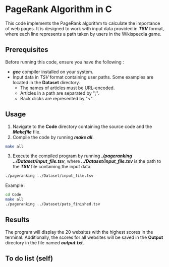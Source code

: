 # PageRank Algorithm in C #

This code implements the PageRank algorithm to calculate the importance of web pages. It is designed to work with input data provided in ***TSV*** format, where each line represents a path taken by users in the Wikispeedia game.

## Prerequisites ##

Before running this code, ensure you have the following :

- ***gcc*** compiler installed on your system.
- Input data in *TSV* format containing user paths. Some examples are located in the **Dataset** directory.
    - The names of articles must be URL-encoded.
    - Articles in a path are separated by ";".
    - Back clicks are represented by "<".

## Usage ##

1. Navigate to the **Code** directory containing the source code and the ***Makefile*** file.
2. Compile the code by running ***make all***.
```bash
make all
```
3. Execute the compiled program by running ***./pageranking ../Dataset/input_file.tsv***, where ***../Dataset/input_file.tsv*** is the path to the ***TSV*** file containing the input data.
```bash
./pageranking ../Dataset/input_file.tsv
```

Example :

```bash
cd Code
make all
./pageranking ../Dataset/pats_finished.tsv
```

## Results ##

The program will display the 20 websites with the highest scores in the terminal. Additionally, the scores for all websites will be saved in the **Output** directory in the file named ***output.txt***.

## To do list (self) ##
